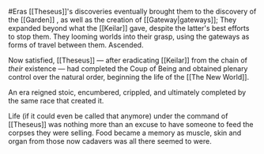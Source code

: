 #Eras
[[Theseus]]'s discoveries eventually brought them to the discovery of the [[Garden]] , as well as the creation of [[Gateway|gateways]]; They expanded beyond what the [[Keilar]] gave, despite the latter's best efforts to stop them. They looming worlds into their grasp, using the gateways as forms of travel between them. Ascended.

Now satisfied, [[Theseus]] — after eradicating [[Keilar]] from the chain of *their* existence — had completed the Coup of Being and obtained plenary control over the natural order, beginning the life of the [[The New World]].



An era reigned stoic, encumbered, crippled, and ultimately completed by the same race that created it. 

Life (if it could even be called that anymore) under the command of [[Theseus]] was nothing more than an excuse to have someone to feed the corpses they were selling. Food became a memory as muscle, skin and organ from those now cadavers was all there seemed to were.

